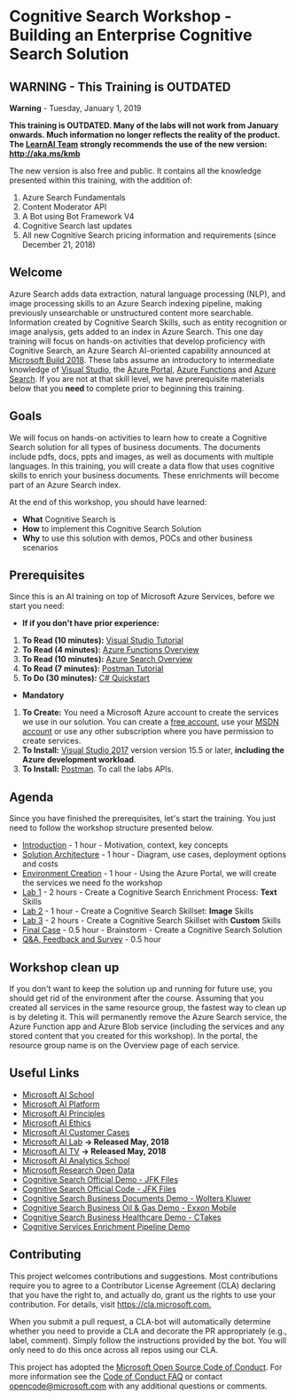 # Cognitive Search Workshop - Building an Enterprise Cognitive Search Solution

## WARNING - This Training is OUTDATED

**Warning** - Tuesday, January 1, 2019

**This training is OUTDATED. Many of the labs will not work from January onwards. Much information no longer reflects the reality of the product. The [LearnAI Team](http://aka.ms/lap) strongly recommends the use of the new version:  <http://aka.ms/kmb>**

The new version is also free and public. It contains all the knowledge presented within this training, with the addition of:

1. Azure Search Fundamentals
1. Content Moderator API
1. A Bot using Bot Framework V4
1. Cognitive Search last updates
1. All new Cognitive Search pricing information and requirements (since December 21, 2018)

## Welcome

Azure Search adds data extraction, natural language processing (NLP), and image processing skills to an Azure Search indexing pipeline, making previously unsearchable or unstructured content more searchable. Information created by Cognitive Search Skills, such as entity recognition or image analysis, gets added to an index in Azure Search.
This one day training will focus on hands-on activities that develop proficiency with Cognitive Search, an Azure Search AI-oriented capability announced at [Microsoft Build 2018](https://www.microsoft.com/en-us/build). These labs assume an introductory to intermediate knowledge of [Visual Studio](https://www.visualstudio.com/vs/community/), the [Azure Portal](https://portal.azure.com), [Azure Functions](https://azure.microsoft.com/en-us/services/functions/) and [Azure Search](https://azure.microsoft.com/en-us/services/search/). If you are not at that skill level, we have prerequisite materials below that you **need** to complete prior to beginning this training.

## Goals

We will focus on hands-on activities to learn how to create a Cognitive Search solution for all types of business documents. The documents include pdfs, docs, ppts and images, as well as documents with multiple languages.
In this training, you will create a data flow that uses cognitive skills to enrich your business documents. These enrichments will become part of an Azure Search index.

At the end of this workshop, you should have learned:

+ **What** Cognitive Search is
+ **How** to implement this Cognitive Search Solution
+ **Why** to use this solution with demos, POCs and other business scenarios

## Prerequisites

Since this is an AI training on top of Microsoft Azure Services, before we start you need:

+ **If if you don't have prior experience:**
1. **To Read (10 minutes):** [Visual Studio Tutorial](https://docs.microsoft.com/en-us/visualstudio/ide/visual-studio-ide)
1. **To Read (4 minutes):** [Azure Functions Overview](https://docs.microsoft.com/en-us/azure/azure-functions/functions-overview)  
1. **To Read (10 minutes):** [Azure Search Overview](https://docs.microsoft.com/en-us/azure/search/search-what-is-azure-search)
1. **To Read (7 minutes):** [Postman Tutorial](https://docs.microsoft.com/en-us/azure/search/search-fiddler)
1. **To Do (30 minutes):** [C# Quickstart](https://docs.microsoft.com/en-us/dotnet/csharp/quick-starts/)

+ **Mandatory**
1. **To Create:** You need a Microsoft Azure account to create the services we use in our solution. You can create a [free account](https://azure.microsoft.com/en-us/free/), use your [MSDN account](https://azure.microsoft.com/en-us/pricing/member-offers/credit-for-visual-studio-subscribers/) or use any other subscription where you have permission to create services.
1. **To Install:** [Visual Studio 2017](https://www.visualstudio.com/vs/) version version 15.5 or later, **including the Azure development workload**.
1. **To Install:** [Postman](https://www.getpostman.com/). To call the labs APIs.

## Agenda

Since you have finished the prerequisites, let's start the training. You just need to follow the workshop structure presented below.

+ [Introduction](01-Introduction.md) - 1 hour - Motivation, context, key concepts
+ [Solution Architecture](02-Solution-Architecture.md) - 1 hour - Diagram, use cases, deployment options and costs
+ [Environment Creation](03-Environment-Creation.md) - 1 hour - Using the Azure Portal, we will create the services we need fo the workshop
+ [Lab 1](04-Lab-1-Text-Skills.md) - 2 hours - Create a Cognitive Search Enrichment Process: **Text** Skills
+ [Lab 2](05-Lab-2-Image-Skills.md) - 1 hour - Create a Cognitive Search Skillset: **Image** Skills
+ [Lab 3](06-Lab-3-Custom-Skills.md) - 2 hours - Create a Cognitive Search Skillset with **Custom** Skills
+ [Final Case](07-Final-Case.md) - 0.5 hour - Brainstorm - Create a Cognitive Search Solution
+ [Q&A, Feedback and Survey](08-QA-Feedback-Survey.md) - 0.5 hour

## Workshop clean up

If you don't want to keep the solution up and running for future use, you should get rid of the environment after the course. Assuming that you created all services in the same resource group, the fastest way to clean up is by deleting it. This will permanently remove the Azure Search service, the Azure Function app and Azure Blob service (including the services and any stored content that you created for this workshop). In the portal, the resource group name is on the Overview page of each service.

## Useful Links

+ [Microsoft AI School](https://aischool.microsoft.com/learning-paths)
+ [Microsoft AI Platform](https://www.microsoft.com/en-us/ai)
+ [Microsoft AI Principles](https://www.microsoft.com/en-us/AI/our-approach-to-ai)
+ [Microsoft AI Ethics](https://aka.ms/ai-ethics)
+ [Microsoft AI Customer Cases](https://www.microsoft.com/en-us/ai/customer-stories)
+ [Microsoft AI Lab](https://www.ailab.microsoft.com/) **-> Released May, 2018**
+ [Microsoft AI TV](https://aka.ms/AzureTV) **-> Released May, 2018**
+ [Microsoft AI Analytics School](https://learnanalytics.microsoft.com/)
+ [Microsoft Research Open Data](https://msropendata.com/)
+ [Cognitive Search Official Demo - JFK Files](https://jfk-demo.azurewebsites.net/)
+ [Cognitive Search Official Code - JFK Files](https://github.com/Microsoft/AzureSearch_JFK_Files)
+ [Cognitive Search Business Documents Demo - Wolters Kluwer](https://wolterskluwereap.azurewebsites.net/)
+ [Cognitive Search Business Oil & Gas Demo - Exxon Mobile](http://seismicsearch.azurewebsites.net/)
+ [Cognitive Search Business Healthcare Demo - CTakes](http://webmedsearch.azurewebsites.net/)
+ [Cognitive Services Enrichment Pipeline Demo](https://text-analytics-demo-dev.azurewebsites.net/)

## Contributing

This project welcomes contributions and suggestions.  Most contributions require you to agree to a
Contributor License Agreement (CLA) declaring that you have the right to, and actually do, grant us
the rights to use your contribution. For details, visit <https://cla.microsoft.com.>

When you submit a pull request, a CLA-bot will automatically determine whether you need to provide
a CLA and decorate the PR appropriately (e.g., label, comment). Simply follow the instructions
provided by the bot. You will only need to do this once across all repos using our CLA.

This project has adopted the [Microsoft Open Source Code of Conduct](https://opensource.microsoft.com/codeofconduct/).
For more information see the [Code of Conduct FAQ](https://opensource.microsoft.com/codeofconduct/faq/) or
contact [opencode@microsoft.com](mailto:opencode@microsoft.com) with any additional questions or comments.
